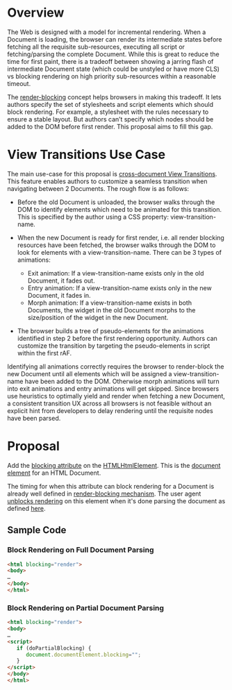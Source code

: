 # Overview

The Web is designed with a model for incremental rendering. When a Document is loading, the browser can render its intermediate states before fetching all the requisite sub-resources, executing all script or fetching/parsing the complete Document. While this is great to reduce the time for first paint, there is a tradeoff between showing a jarring flash of intermediate Document state (which could be unstyled or have more CLS) vs blocking rendering on high priority sub-resources within a reasonable timeout.

The [render-blocking](https://html.spec.whatwg.org/#render-blocking-mechanism) concept helps browsers in making this tradeoff. It lets authors specify the set of stylesheets and script elements which should block rendering. For example, a stylesheet with the rules necessary to ensure a stable layout. But authors can’t specify which nodes should be added to the DOM before first render. This proposal aims to fill this gap.

# View Transitions Use Case

The main use-case for this proposal is [cross-document View Transitions](https://drafts.csswg.org/css-view-transitions-2/). This feature enables authors to customize a seamless transition when navigating between 2 Documents. The rough flow is as follows:

- Before the old Document is unloaded, the browser walks through the DOM to identify elements which need to be animated for this transition. This is specified by the author using a CSS property: view-transition-name.

- When the new Document is ready for first render, i.e. all render blocking resources have been fetched, the browser walks through the DOM to look for elements with a view-transition-name. There can be 3 types of animations:

  - Exit animation: If a view-transition-name exists only in the old Document, it fades out.
  - Entry animation: If a view-transition-name exists only in the new Document, it fades in.
  - Morph animation: If a view-transition-name exists in both Documents, the widget in the old Document morphs to the size/position of the widget in the new Document.

- The browser builds a tree of pseudo-elements for the animations identified in step 2 before the first rendering opportunity. Authors can customize the transition by targeting the pseudo-elements in script within the first rAF.

Identifying all animations correctly requires the browser to render-block the new Document until all elements which will be assigned a view-transition-name have been added to the DOM. Otherwise morph animations will turn into exit animations and entry animations will get skipped. Since browsers use heuristics to optimally yield and render when fetching a new Document, a consistent transition UX across all browsers is not feasible without an explicit hint from developers to delay rendering until the requisite nodes have been parsed.

# Proposal

Add the [blocking attribute](https://html.spec.whatwg.org/#blocking-attributes) on the [HTMLHtmlElement](https://html.spec.whatwg.org/multipage/semantics.html#the-html-element). This is the [document element](https://dom.spec.whatwg.org/#document-element) for an HTML Document.

The timing for when this attribute can block rendering for a Document is already well defined in [render-blocking mechanism](https://html.spec.whatwg.org/multipage/dom.html#render-blocking-mechanism). The user agent [unblocks rendering](https://html.spec.whatwg.org/multipage/dom.html#unblock-rendering) on this element when it's done parsing the document as defined [here](https://html.spec.whatwg.org/multipage/parsing.html#the-end).

## Sample Code
### Block Rendering on Full Document Parsing
```html
<html blocking="render">
<body>
…
</body>
</html>
```

### Block Rendering on Partial Document Parsing
```html
<html blocking="render">
<body>
…
<script>
   if (doPartialBlocking) {
      document.documentElement.blocking="";
   }
</script>
</body>
</html>
```
